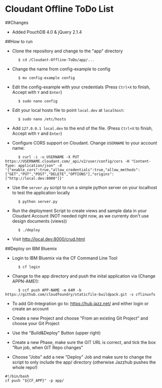 Cloudant Offline ToDo List
=================

##Changes
- Added PouchDB 4.0 & jQuery 2.1.4

##How to run

* Clone the repository and change to the "app" directory
```
      $ cd /Cloudant-Offline-ToDo/app/...
```
* Change the name from config-example to config
```
      $ mv config-example config
```
* Edit the config-example with your credentials (Press `Ctrl+X` to finish, Accept with `Y` and `Enter`)
```
      $ sudo nano config
```
* Edit your local hosts file to point `local.dev` at `localhost`:
```
      $ sudo nano /etc/hosts
```
* Add `127.0.0.1 local.dev` to the end of the file. (Press `Ctrl+X` to finish, Accept with `Y` and `Enter`)

* Configure CORS support on Cloudant.  Change `USERNAME` to your account name:
```
      $ curl -i -u USERNAME -X PUT https://USERNAME.cloudant.com/_api/v2/user/config/cors -H "Content-Type: application/json" -d '{"enable_cors":true,"allow_credentials":true,"allow_methods":["GET","PUT","POST","DELETE","OPTIONS"],"origins":["http://local.dev:8000"]}'
```
* Use the `server.py` script to run a simple python server on your localhost to test the application locally
```
      $ python server.py
```
* Run the deployment Script to create views and sample data in your Cloudant Account (NOT needed right now, as we currenty don't use design documents (views))
```
      $ ./deploy
```
* Visit http://local.dev:8000/crud.html

##Deploy on IBM Bluemix
* Login to IBM Bluemix via the CF Command Line Tool
```
      $ cf login
```

* Change to the app directory and push the inital application via (Change APPN-AME!):
```
      $ ccf push APP-NAME -m 64M -b https://github.com/cloudfoundry/staticfile-buildpack.git -s cflinuxfs
```

* To add Git-Integration go to: https://hub.jazz.net/ and either login or create an account

* Create a new Project and choose "From an existing Git Project" and choose your Git Project

* Use the "Build&Deploy" Button (upper right)

* Create a new Phase, make sure the GIT URL is correct, and tick the box "Run job, when GIT Repo changes"

* Choose "Jobs" add a new "Deploy" Job and make sure to change the script to only include the app/ directory (otherwise Jazzhub pushes the whole repo!)
```
#!/bin/bash
cf push "${CF_APP}" -p app/
```
